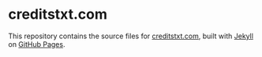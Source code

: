 # creditstxt.com

This repository contains the source files for [creditstxt.com](https://creditstxt.com), built with [Jekyll](https://jekyllrb.com) on [GitHub Pages](https://pages.github.com).

